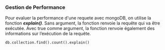 ### Gestion de Performance ###

Pour evaluer la performance d'une requete avec mongoDB, on utilise la fonction ***explain()***. Sans argument, la fonction renvoie la  requête qui va être exécutée. Avec true comme argument, la fonction renvoie également des informations sur l’exécution de la requête.

```
db.collection.find().count().explain()

```


